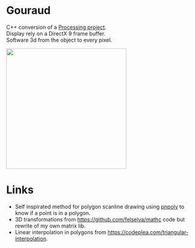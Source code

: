 # Gouraud

C++ conversion of a [Processing project](https://github.com/rodolphe74/Gouraud-Shading-from-Scratch).\
Display rely on a DirectX 9 frame buffer.\
Software 3d from the object to every pixel.

<img src="images/gouraud.gif" width=320>

# Links
- Self inspirated method for polygon scanline drawing using [pnpoly](https://wrfranklin.org/Research/Short_Notes/pnpoly.html) to know if a point is in a polygon.
- 3D transformations from https://github.com/felselva/mathc code but rewrite of my own matrix lib.
- Linear interpolation in polygons from https://codeplea.com/triangular-interpolation.
